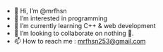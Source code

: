 - 👋 Hi, I’m @mrfhsn
- 👀 I’m interested in programming
- 🌱 I’m currently learning C++ & web development
- 💞️ I’m looking to collaborate on nothing 🙂.
- 📫 How to reach me : mrfhsn253@gmail.com

<!---
mrfhsn/mrfhsn is a ✨ special ✨ repository because its `README.md` (this file) appears on your GitHub profile.
You can click the Preview link to take a look at your changes.
--->
